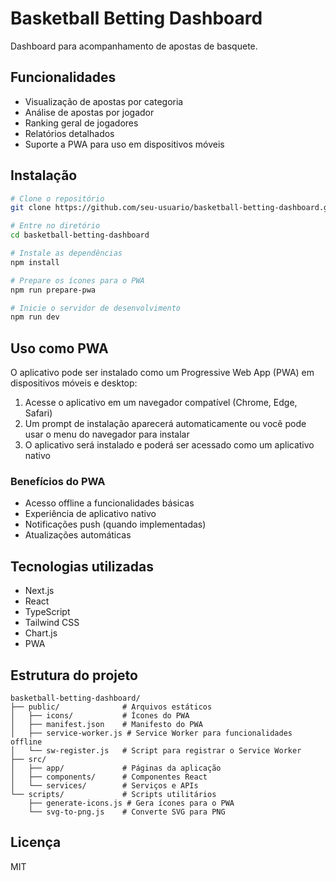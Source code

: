# Basketball Betting Dashboard

Dashboard para acompanhamento de apostas de basquete.

## Funcionalidades

- Visualização de apostas por categoria
- Análise de apostas por jogador
- Ranking geral de jogadores
- Relatórios detalhados
- Suporte a PWA para uso em dispositivos móveis

## Instalação

```bash
# Clone o repositório
git clone https://github.com/seu-usuario/basketball-betting-dashboard.git

# Entre no diretório
cd basketball-betting-dashboard

# Instale as dependências
npm install

# Prepare os ícones para o PWA
npm run prepare-pwa

# Inicie o servidor de desenvolvimento
npm run dev
```

## Uso como PWA

O aplicativo pode ser instalado como um Progressive Web App (PWA) em dispositivos móveis e desktop:

1. Acesse o aplicativo em um navegador compatível (Chrome, Edge, Safari)
2. Um prompt de instalação aparecerá automaticamente ou você pode usar o menu do navegador para instalar
3. O aplicativo será instalado e poderá ser acessado como um aplicativo nativo

### Benefícios do PWA

- Acesso offline a funcionalidades básicas
- Experiência de aplicativo nativo
- Notificações push (quando implementadas)
- Atualizações automáticas

## Tecnologias utilizadas

- Next.js
- React
- TypeScript
- Tailwind CSS
- Chart.js
- PWA

## Estrutura do projeto

```
basketball-betting-dashboard/
├── public/              # Arquivos estáticos
│   ├── icons/           # Ícones do PWA
│   ├── manifest.json    # Manifesto do PWA
│   ├── service-worker.js # Service Worker para funcionalidades offline
│   └── sw-register.js   # Script para registrar o Service Worker
├── src/
│   ├── app/             # Páginas da aplicação
│   ├── components/      # Componentes React
│   └── services/        # Serviços e APIs
└── scripts/             # Scripts utilitários
    ├── generate-icons.js # Gera ícones para o PWA
    └── svg-to-png.js    # Converte SVG para PNG
```

## Licença

MIT
